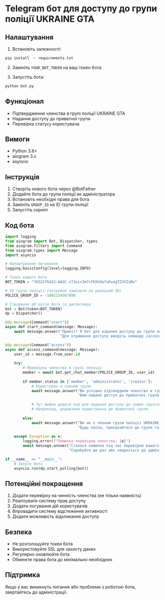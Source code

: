 
# Telegram бот для доступу до групи поліції UKRAINE GTA

## Налаштування

1. Встановіть залежності:
```bash
pip install -r requirements.txt
```

2. Замініть `YOUR_BOT_TOKEN` на ваш токен бота

3. Запустіть бота:
```bash
python bot.py
```

## Функціонал

- Підтвердження членства в групі поліції UKRAINE GTA
- Надання доступу до приватної групи
- Перевірка статусу користувача

## Вимоги

- Python 3.6+
- aiogram 3.x
- asyncio

## Інструкція

1. Створіть нового бота через @BotFather
2. Додайте бота до групи поліції як адміністратора
3. Встановіть необхідні права для бота
4. Замініть `GROUP_ID` на ID групи поліції
5. Запустіть скрипт

## Код бота

```python
import logging
from aiogram import Bot, Dispatcher, types
from aiogram.filters import Command
from aiogram.types import Message
import asyncio

# Налаштування логування
logging.basicConfig(level=logging.INFO)

# Токен вашого бота
BOT_TOKEN = "7652276422:AAGC-z7Joic3m7cFKXVdafvKvaqTZ3VZsBo"

# ID групи поліції (потрібно замінити на реальний ID)
POLICE_GROUP_ID = -1001234567890

# Створення об'єктів бота та диспетчера
bot = Bot(token=BOT_TOKEN)
dp = Dispatcher()

@dp.message(Command("start"))
async def start_command(message: Message):
    await message.answer("Привіт! Я бот для надання доступу до групи поліції UKRAINE GTA.\n"
                         "Для отримання доступу введіть команду /access")

@dp.message(Command("access"))
async def access_command(message: Message):
    user_id = message.from_user.id
    
    try:
        # Перевірка членства в групі поліції
        member = await bot.get_chat_member(POLICE_GROUP_ID, user_id)
        
        if member.status in ['member', 'administrator', 'creator']:
            # Користувач є членом групи
            await message.answer("Ви успішно підтвердили членство в групі поліції!\n"
                                 "Вам надано доступ до приватної групи.")
            
            # Тут можна додати код для надання доступу до інших груп/каналів
            # Наприклад, додавання користувача до приватної групи
            
        else:
            await message.answer("Ви не є членом групи поліції UKRAINE GTA.\n"
                                 "Будь ласка, приєднайтеся до групи та спробуйте ще раз.")
    
    except Exception as e:
        logging.error(f"Помилка перевірки членства: {e}")
        await message.answer("Сталася помилка під час перевірки вашого членства.\n"
                             "Спробуйте ще раз або зверніться до адміністратора.")

if __name__ == "__main__":
    # Запуск бота
    asyncio.run(dp.start_polling(bot))
```

## Потенційні покращення

1. Додати перевірку на чинність членства (не тільки наявність)
2. Реалізувати систему прав доступу
3. Додати логування дій користувачів
4. Впровадити систему відстеження активності
5. Додати можливість відкликання доступу

## Безпека

- Не розголошуйте токен бота
- Використовуйте SSL для захисту даних
- Регулярно оновлюйте бота
- Обмежте права бота до мінімально необхідних

## Підтримка

Якщо у вас виникнуть питання або проблеми з роботою бота, звертайтесь до адміністрації.
